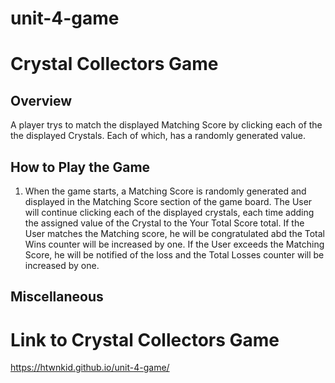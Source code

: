 # unit-4-game

# Crystal Collectors Game

## Overview

A player trys to match the displayed Matching Score by clicking each of the the displayed Crystals. Each of which, has a randomly generated value.

## How to Play the Game

1. When the game starts, a Matching Score is randomly generated and displayed in the Matching Score section of the game board. The User will continue clicking each of the displayed crystals, each time adding the assigned value of the Crystal to the Your Total Score total. If the User matches the Matching score, he will be congratulated abd the Total Wins counter will be increased by one. If the User exceeds the Matching Score, he will be notified of the loss and the Total Losses counter will be increased by one.  
 

## Miscellaneous



# Link to Crystal Collectors Game

 https://htwnkid.github.io/unit-4-game/